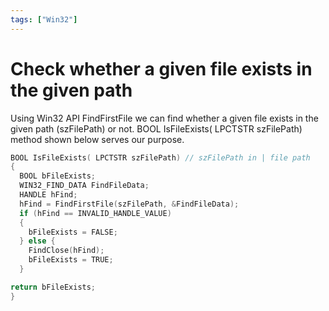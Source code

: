 ```yaml
---
tags: ["Win32"]
---
```

<!--markdownlint-disable MD013 MD029 MD036 MD024 MD033 MD040 MD042 MD001 MD051 MD025 MD052-->
# Check whether a given file exists in the given path

Using Win32 API FindFirstFile we can find whether a given file exists in the given path (szFilePath) or not. BOOL IsFileExists( LPCTSTR szFilePath) method shown below serves our purpose.

```cpp
BOOL IsFileExists( LPCTSTR szFilePath) // szFilePath in | file path 
{ 
  BOOL bFileExists; 
  WIN32_FIND_DATA FindFileData; 
  HANDLE hFind;
  hFind = FindFirstFile(szFilePath, &FindFileData); 
  if (hFind == INVALID_HANDLE_VALUE) 
  { 
    bFileExists = FALSE; 
  } else { 
    FindClose(hFind);
    bFileExists = TRUE; 
  }

return bFileExists; 
} 
```

